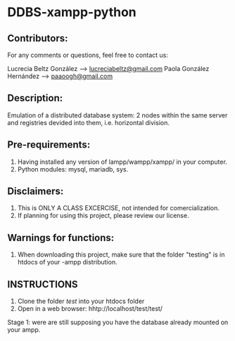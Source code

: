 # DDBS-xampp-python
## Contributors:
For any comments or questions, feel free to contact us:

Lucrecia Beltz González --> lucreciabeltz@gmail.com 
Paola González Hernández --> paaoogh@gmail.com

## Description:
Emulation of a distributed database system: 2 nodes within the same server and registries devided into them, i.e. horizontal division. 

## Pre-requirements:
1. Having installed any version of lampp/wampp/xampp/ in your computer.
2. Python modules: mysql, mariadb, sys.

## Disclaimers:
1. This is ONLY A CLASS EXCERCISE, not intended for comercialization.
2. If planning for using this project, please review our license. 

## Warnings for functions:
1. When downloading this project, make sure that the folder "testing" is in htdocs of your -ampp distribution. 

## INSTRUCTIONS
1. Clone the folder *test* into your htdocs folder
2. Open in a web browser: hhtp://localhost/test/test/

Stage 1: were are still supposing you have the database already mounted on your ampp.
